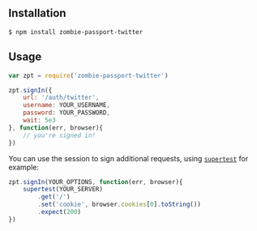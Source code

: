 ## Installation

```
$ npm install zombie-passport-twitter
```

## Usage

```js
var zpt = require('zombie-passport-twitter')

zpt.signIn({
    url: '/auth/twitter',
    username: YOUR_USERNAME,
    password: YOUR_PASSWORD,
    wait: 5e3
}, function(err, browser){
    // you're signed in!
})
```

You can use the session to sign additional requests, using [`supertest`](https://github.com/visionmedia/supertest) for example:

```js
zpt.signIn(YOUR_OPTIONS, function(err, browser){
    supertest(YOUR_SERVER)
        .get('/')
        .set('cookie', browser.cookies[0].toString())
        .expect(200)
})
```
